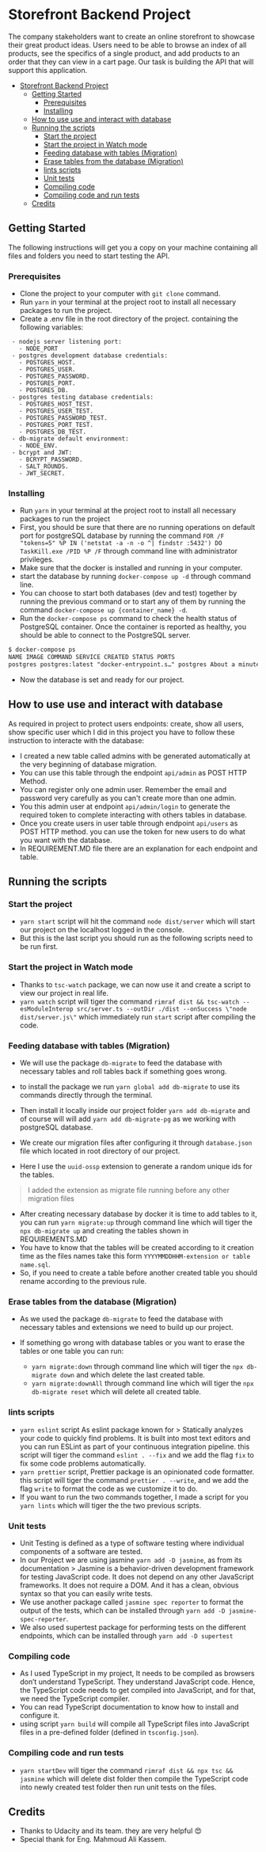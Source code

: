 # Storefront Backend Project

The company stakeholders want to create an online storefront to showcase their great product ideas. Users need to be able to browse an index of all products, see the specifics of a single product, and add products to an order that they can view in a cart page. Our task is building the API that will support this application.

- [Storefront Backend Project](#storefront-backend-project)
  - [Getting Started](#getting-started)
    - [Prerequisites](#prerequisites)
    - [Installing](#installing)
  - [How to use use and interact with database](#how-to-use-use-and-interact-with-database)
  - [Running the scripts](#running-the-scripts)
    - [Start the project](#start-the-project)
    - [Start the project in Watch mode](#start-the-project-in-watch-mode)
    - [Feeding database with tables (Migration)](#feeding-database-with-tables-migration)
    - [Erase tables from the database (Migration)](#erase-tables-from-the-database-migration)
    - [lints scripts](#lints-scripts)
    - [Unit tests](#unit-tests)
    - [Compiling code](#compiling-code)
    - [Compiling code and run tests](#compiling-code-and-run-tests)
  - [Credits](#credits)

## Getting Started

The following instructions will get you a copy on your machine containing all files and folders you need to start testing the API.

### Prerequisites

- Clone the project to your computer with `git clone` command.
- Run `yarn` in your terminal at the project root to install all necessary packages to run the project.
- Create a .env file in the root directory of the project. containing the following variables:

```dotenv
 - nodejs server listening port:
   - NODE_PORT
 - postgres development database credentials:
   - POSTGRES_HOST.
   - POSTGRES_USER.
   - POSTGRES_PASSWORD.
   - POSTGRES_PORT.
   - POSTGRES_DB.
 - postgres testing database credentials:
   - POSTGRES_HOST_TEST.
   - POSTGRES_USER_TEST.
   - POSTGRES_PASSWORD_TEST.
   - POSTGRES_PORT_TEST.
   - POSTGRES_DB_TEST.
 - db-migrate default environment:
   - NODE_ENV.
 - bcrypt and JWT:
   - BCRYPT_PASSWORD.
   - SALT_ROUNDS.
   - JWT_SECRET.
```

### Installing

- Run `yarn` in your terminal at the project root to install all necessary packages to run the project
- First, you should be sure that there are no running operations on default port for postgreSQL database by running the command `FOR /F "tokens=5" %P IN ('netstat -a -n -o ^| findstr :5432') DO TaskKill.exe /PID %P /F` through command line with administrator privileges.
- Make sure that the docker is installed and running in your computer.
- start the database by running `docker-compose up -d` through command line.
- You can choose to start both databases (dev and test) together by running the previous command or to start any of them by running the command `docker-compose up {container_name} -d`.
- Run the `docker-compose ps` command to check the health status of PostgreSQL container. Once the container is reported as healthy, you should be able to connect to the PostgreSQL server.

```markdown
$ docker-compose ps
NAME IMAGE COMMAND SERVICE CREATED STATUS PORTS
postgres postgres:latest "docker-entrypoint.s…" postgres About a minute ago Up 58 seconds (healthy) 0.0.0.0:5432->5432/tcp
```

- Now the database is set and ready for our project.

## How to use use and interact with database

As required in project to protect users endpoints: create, show all users, show specific user which I did in this project you have to follow these instruction to interacte with the database:

- I created a new table called admins with be generated automatically at the very beginning of database migration.
- You can use this table through the endpoint `api/admin` as POST HTTP Method.
- You can register only one admin user. Remember the email and password very carefully as you can't create more than one admin.
- You this admin user at endpoint `api/admin/login` to generate the required token to complete interacting with others tables in database.
- Once you create users in user table through endpoint `api/users` as POST HTTP method. you can use the token for new users to do what you want with the database.
- In REQUIREMENT.MD file there are an explanation for each endpoint and table.

## Running the scripts

### Start the project

- `yarn start` script will hit the command `node dist/server` which will start our project on the localhost logged in the console.
- But this is the last script you should run as the following scripts need to be run first.

### Start the project in Watch mode

- Thanks to `tsc-watch` package, we can now use it and create a script to view our project in real life.
- `yarn watch` script will tiger the command `rimraf dist && tsc-watch --esModuleInterop src/server.ts --outDir ./dist --onSuccess \"node dist/server.js\"` which immediately run `start` script after compiling the code.

### Feeding database with tables (Migration)

- We will use the package `db-migrate` to feed the database with necessary tables and roll tables back if something goes wrong.

- to install the package we run `yarn global add db-migrate` to use its commands directly through the terminal.

- Then install it locally inside our project folder `yarn add db-migrate` and of course will will add `yarn add db-migrate-pg` as we working with postgreSQL database.

- We create our migration files after configuring it through `database.json` file which located in root directory of our project.

- Here I use the `uuid-ossp` extension to generate a random unique ids for the tables.

> I added the extension as migrate file running before any other migration files

- After creating necessary database by docker it is time to add tables to it, you can run `yarn migrate:up` through command line which will tiger the `npx db-migrate up` and creating the tables shown in REQUIREMENTS.MD
- You have to know that the tables will be created according to it creation time as the files names take this form `YYYYMMDDHHM-extension or table name.sql`.
- So, if you need to create a table before another created table you should rename according to the previous rule.

### Erase tables from the database (Migration)

- As we used the package `db-migrate` to feed the database with necessary tables and extensions we need to build up our project.

- If something go wrong with database tables or you want to erase the tables or one table you can run:
  - `yarn migrate:down` through command line which will tiger the `npx db-migrate down` and which delete the last created table.
  - `yarn migrate:downAll` through command line which will tiger the `npx db-migrate reset` which will delete all created table.

### lints scripts

- `yarn eslint` script As eslint package known for > Statically analyzes your code to quickly find problems. It is built into most text editors and you can run ESLint as part of your continuous integration pipeline. this script will tiger the command `eslint . --fix` and we add the flag `fix` to fix some code problems automatically.
- `yarn prettier` script, Prettier package is an opinionated code formatter. this script will tiger the command `prettier . --write`, and we add the flag `write` to format the code as we customize it to do.
- If you want to run the two commands together, I made a script for you `yarn lints` which will tiger the the two previous scripts.

### Unit tests

- Unit Testing is defined as a type of software testing where individual components of a software are tested.
- In our Project we are using jasmine `yarn add -D jasmine`, as from its documentation > Jasmine is a behavior-driven development framework for testing JavaScript code. It does not depend on any other JavaScript frameworks. It does not require a DOM. And it has a clean, obvious syntax so that you can easily write tests.
- We use another package called `jasmine spec reporter` to format the output of the tests, which can be installed through `yarn add -D jasmine-spec-reporter`.
- We also used supertest package for performing tests on the different endpoints, which can be installed through `yarn add -D supertest`

### Compiling code

- As I used TypeScript in my project, It needs to be compiled as browsers don’t understand TypeScript. They understand JavaScript code. Hence, the TypeScript code needs to get compiled into JavaScript, and for that, we need the TypeScript compiler.
- You can read TypeScript documentation to know how to install and configure it.
- using script `yarn build` will compile all TypeScript files into JavaScript files in a pre-defined folder (defined in `tsconfig.json`).

### Compiling code and run tests

- `yarn startDev` will tiger the command `rimraf dist && npx tsc && jasmine` which will delete dist folder then compile the TypeScript code into newly created test folder then run unit tests on the files.

## Credits

- Thanks to Udacity and its team. they are very helpful 😍
- Special thank for Eng. Mahmoud Ali Kassem.
